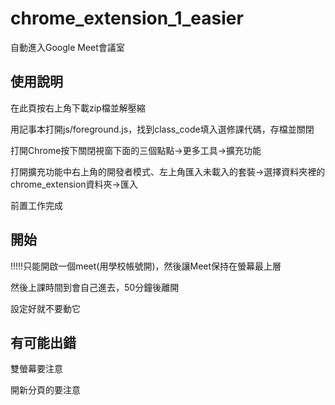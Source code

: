 # chrome_extension_1_easier
自動進入Google Meet會議室

## 使用說明
在此頁按右上角下載zip檔並解壓縮

用記事本打開js/foreground.js，找到class_code填入選修課代碼，存檔並關閉

打開Chrome按下關閉視窗下面的三個點點->更多工具->擴充功能

打開擴充功能中右上角的開發者模式、左上角匯入未載入的套裝->選擇資料夾裡的chrome_extension資料夾->匯入

前置工作完成

## 開始
!!!!!只能開啟一個meet(用學校帳號開)，然後讓Meet保持在螢幕最上層

然後上課時間到會自己進去，50分鐘後離開

設定好就不要動它

## 有可能出錯
雙螢幕要注意

開新分頁的要注意
